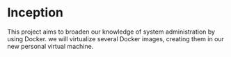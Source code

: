 # Inception
This project aims to broaden our knowledge of system administration by using Docker. we will virtualize several Docker images, creating them in our new personal virtual machine.
